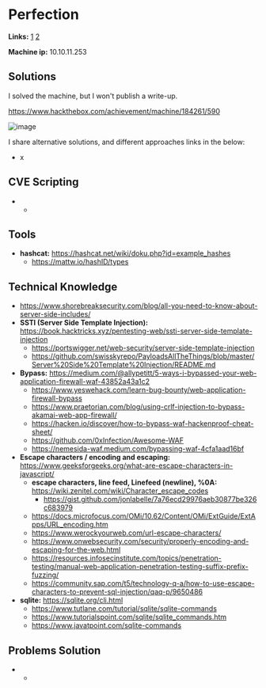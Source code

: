 # Perfection

**Links:** [1](https://www.hackthebox.com/machines/Perfection)  [2](https://app.hackthebox.com/machines/Perfection)

**Machine ip:** 10.10.11.253


## Solutions
I solved the machine, but I won't publish a write-up. 

https://www.hackthebox.com/achievement/machine/184261/590

![image](https://github.com/h4md153v63n/CTFs/assets/5091265/cf0a8d8a-7e39-4dfb-9d9c-10223ebbe926)

I share alternative solutions, and different approaches links in the below:
+ x


## CVE Scripting
+ -


## Tools
+ **hashcat:** https://hashcat.net/wiki/doku.php?id=example_hashes
  + https://mattw.io/hashID/types


## Technical Knowledge
+ https://www.shorebreaksecurity.com/blog/all-you-need-to-know-about-server-side-includes/
+ **SSTI (Server Side Template Injection):** https://book.hacktricks.xyz/pentesting-web/ssti-server-side-template-injection
  + https://portswigger.net/web-security/server-side-template-injection
  + https://github.com/swisskyrepo/PayloadsAllTheThings/blob/master/Server%20Side%20Template%20Injection/README.md
+ **Bypass:** https://medium.com/@allypetitt/5-ways-i-bypassed-your-web-application-firewall-waf-43852a43a1c2
  + https://www.yeswehack.com/learn-bug-bounty/web-application-firewall-bypass
  + https://www.praetorian.com/blog/using-crlf-injection-to-bypass-akamai-web-app-firewall/
  + https://hacken.io/discover/how-to-bypass-waf-hackenproof-cheat-sheet/
  + https://github.com/0xInfection/Awesome-WAF
  + https://nemesida-waf.medium.com/bypassing-waf-4cfa1aad16bf
+ **Escape characters / encoding and escaping:** https://www.geeksforgeeks.org/what-are-escape-characters-in-javascript/
  + **escape characters, line feed, Linefeed (newline), %0A:** https://wiki.zenitel.com/wiki/Character_escape_codes
    + https://gist.github.com/jonlabelle/7a76ecd29976aeb30877be326c683979
  + https://docs.microfocus.com/OMi/10.62/Content/OMi/ExtGuide/ExtApps/URL_encoding.htm
  + https://www.werockyourweb.com/url-escape-characters/
  + https://www.onwebsecurity.com/security/properly-encoding-and-escaping-for-the-web.html
  + https://resources.infosecinstitute.com/topics/penetration-testing/manual-web-application-penetration-testing-suffix-prefix-fuzzing/
  + https://community.sap.com/t5/technology-q-a/how-to-use-escape-characters-to-prevent-sql-injection/qaq-p/9650486
+ **sqlite:** https://sqlite.org/cli.html
  + https://www.tutlane.com/tutorial/sqlite/sqlite-commands
  + https://www.tutorialspoint.com/sqlite/sqlite_commands.htm
  + https://www.javatpoint.com/sqlite-commands


## Problems Solution
+ -
